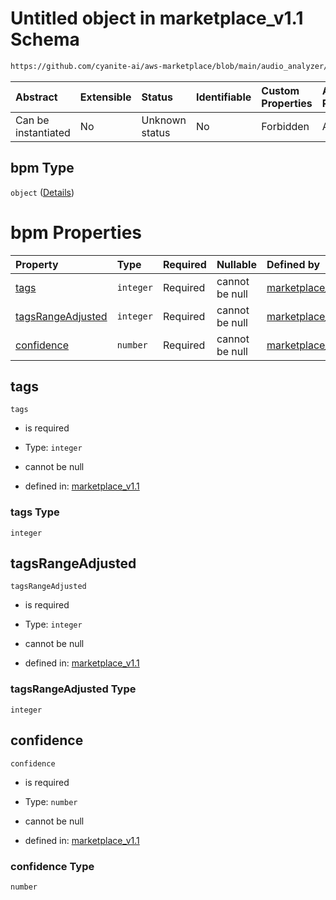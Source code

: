 # Untitled object in marketplace\_v1.1 Schema

```txt
https://github.com/cyanite-ai/aws-marketplace/blob/main/audio_analyzer/schemes/marketplace_v1.1/schema/marketplace_v1.1.schema.json#/properties/analysis/properties/musicalFeatures_v8/properties/bpm
```



| Abstract            | Extensible | Status         | Identifiable | Custom Properties | Additional Properties | Access Restrictions | Defined In                                                                                       |
| :------------------ | :--------- | :------------- | :----------- | :---------------- | :-------------------- | :------------------ | :----------------------------------------------------------------------------------------------- |
| Can be instantiated | No         | Unknown status | No           | Forbidden         | Allowed               | none                | [marketplace\_v1.1.schema.json\*](../schema/marketplace_v1.1.schema.json "open original schema") |

## bpm Type

`object` ([Details](marketplace_v1-properties-analysis-properties-musicalfeatures_v8-properties-bpm.md))

# bpm Properties

| Property                                | Type      | Required | Nullable       | Defined by                                                                                                                                                                                                                                                                                                                                                                |
| :-------------------------------------- | :-------- | :------- | :------------- | :------------------------------------------------------------------------------------------------------------------------------------------------------------------------------------------------------------------------------------------------------------------------------------------------------------------------------------------------------------------------ |
| [tags](#tags)                           | `integer` | Required | cannot be null | [marketplace\_v1.1](marketplace_v1-properties-analysis-properties-musicalfeatures_v8-properties-bpm-properties-tags.md "https://github.com/cyanite-ai/aws-marketplace/blob/main/audio_analyzer/schemes/marketplace_v1.1/schema/marketplace_v1.1.schema.json#/properties/analysis/properties/musicalFeatures_v8/properties/bpm/properties/tags")                           |
| [tagsRangeAdjusted](#tagsrangeadjusted) | `integer` | Required | cannot be null | [marketplace\_v1.1](marketplace_v1-properties-analysis-properties-musicalfeatures_v8-properties-bpm-properties-tagsrangeadjusted.md "https://github.com/cyanite-ai/aws-marketplace/blob/main/audio_analyzer/schemes/marketplace_v1.1/schema/marketplace_v1.1.schema.json#/properties/analysis/properties/musicalFeatures_v8/properties/bpm/properties/tagsRangeAdjusted") |
| [confidence](#confidence)               | `number`  | Required | cannot be null | [marketplace\_v1.1](marketplace_v1-properties-analysis-properties-musicalfeatures_v8-properties-bpm-properties-confidence.md "https://github.com/cyanite-ai/aws-marketplace/blob/main/audio_analyzer/schemes/marketplace_v1.1/schema/marketplace_v1.1.schema.json#/properties/analysis/properties/musicalFeatures_v8/properties/bpm/properties/confidence")               |

## tags



`tags`

*   is required

*   Type: `integer`

*   cannot be null

*   defined in: [marketplace\_v1.1](marketplace_v1-properties-analysis-properties-musicalfeatures_v8-properties-bpm-properties-tags.md "https://github.com/cyanite-ai/aws-marketplace/blob/main/audio_analyzer/schemes/marketplace_v1.1/schema/marketplace_v1.1.schema.json#/properties/analysis/properties/musicalFeatures_v8/properties/bpm/properties/tags")

### tags Type

`integer`

## tagsRangeAdjusted



`tagsRangeAdjusted`

*   is required

*   Type: `integer`

*   cannot be null

*   defined in: [marketplace\_v1.1](marketplace_v1-properties-analysis-properties-musicalfeatures_v8-properties-bpm-properties-tagsrangeadjusted.md "https://github.com/cyanite-ai/aws-marketplace/blob/main/audio_analyzer/schemes/marketplace_v1.1/schema/marketplace_v1.1.schema.json#/properties/analysis/properties/musicalFeatures_v8/properties/bpm/properties/tagsRangeAdjusted")

### tagsRangeAdjusted Type

`integer`

## confidence



`confidence`

*   is required

*   Type: `number`

*   cannot be null

*   defined in: [marketplace\_v1.1](marketplace_v1-properties-analysis-properties-musicalfeatures_v8-properties-bpm-properties-confidence.md "https://github.com/cyanite-ai/aws-marketplace/blob/main/audio_analyzer/schemes/marketplace_v1.1/schema/marketplace_v1.1.schema.json#/properties/analysis/properties/musicalFeatures_v8/properties/bpm/properties/confidence")

### confidence Type

`number`
